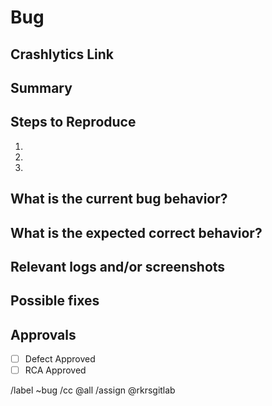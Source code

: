 # Bug
<!-- Please provide a breif description on the bug  -->
## Crashlytics Link
<!-- Please provide a link to Firebase crashlytics if available  -->

## Summary

<!-- (Summarize the bug encountered concisely) -->


## Steps to Reproduce
<!-- (How one can reproduce the issue - this is very important) -->

1. <!-- Step 1 -->
1. <!-- Step 2 -->
1. <!-- Step 3 -->

## What is the current bug behavior?

<!-- (What actually happens) -->


## What is the expected correct behavior?

<!-- (What you should see instead) -->


## Relevant logs and/or screenshots

<!-- (Paste any relevant logs - please use code blocks (```) to format console output,
logs, and code as it's very hard to read otherwise.) -->


## Possible fixes

<!-- (If you can, link to the line of code that might be responsible for the problem) -->

## Approvals
- [ ] Defect Approved
- [ ] RCA Approved

/label ~bug
/cc @all
/assign @rkrsgitlab
